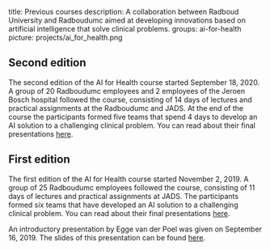 title: Previous courses
description: A collaboration between Radboud University and Radboudumc aimed at developing innovations based on artificial intelligence that solve clinical problems.
groups: ai-for-health
picture: projects/ai_for_health.png

## Second edition
The second edition of the AI for Health course started September 18, 2020. A group of 20 Radboudumc employees and 2 employees of the Jeroen Bosch hospital followed the course, consisting of 14 days of lectures and practical assignments at the Radboudumc and JADS. At the end of the course the participants formed five teams that spend 4 days to develop an AI solution to a challenging clinical problem. You can read about their final presentations [here](https://www.ai-for-health.nl/news/final_presentations_second_ai_for_health_course/).


## First edition
The first edition of the AI for Health course started November 2, 2019. A group of 25 Radboudumc employees followed the course, consisting of 11 days of lectures and practical assignments at JADS. The participants formed six teams that have developed an AI solution to a challenging clinical problem. You can read about their final presentations [here](https://www.ai-for-health.nl/news/final-presentation-first-ai-for-health-course/).

An introductory presentation by Egge van der Poel was given on September 16, 2019. The slides of this presentation can be found [here](https://drive.google.com/open?id=1nnYpNSdr10E3Zm7IiV78UFj239eIV4Yx). 
